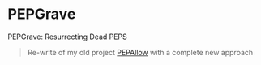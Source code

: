 # PEPGrave
PEPGrave: Resurrecting Dead PEPS

> Re-write of my old project [PEPAllow](https://github.com/isidentical-archive/pepallow) with a complete new approach
